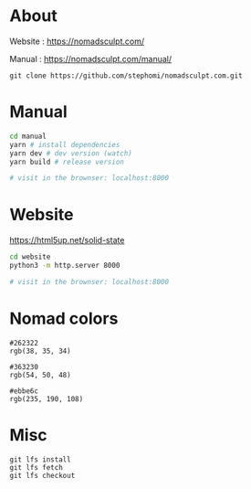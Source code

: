 # About

Website : https://nomadsculpt.com/

Manual : https://nomadsculpt.com/manual/

```
git clone https://github.com/stephomi/nomadsculpt.com.git
```

# Manual

```bash
cd manual
yarn # install dependencies
yarn dev # dev version (watch)
yarn build # release version

# visit in the brownser: localhost:8000
```

# Website

https://html5up.net/solid-state

```bash
cd website
python3 -m http.server 8000

# visit in the brownser: localhost:8000
```

# Nomad colors

```
#262322
rgb(38, 35, 34)

#363230
rgb(54, 50, 48)

#ebbe6c
rgb(235, 190, 108)
```

# Misc

```
git lfs install
git lfs fetch
git lfs checkout

```